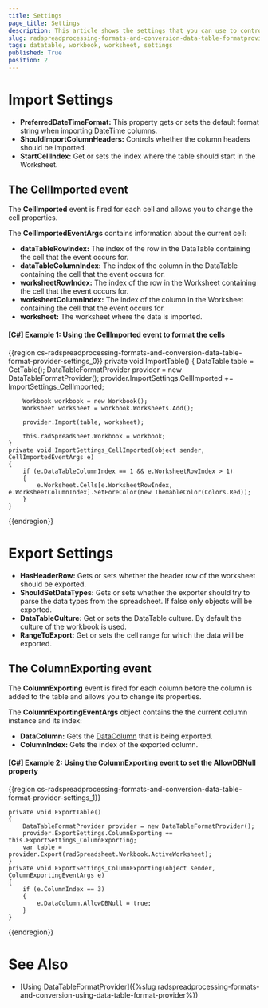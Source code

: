```yaml
---
title: Settings
page_title: Settings
description: This article shows the settings that you can use to control the DataTable import/export operations. 
slug: radspreadprocessing-formats-and-conversion-data-table-formatprovider-settings
tags: datatable, workbook, worksheet, settings
published: True
position: 2
---
```



# Import Settings

* __PreferredDateTimeFormat:__ This property gets or sets the default format string when importing DateTime columns.
* __ShouldImportColumnHeaders:__ Controls whether the column headers should be imported. 
* __StartCellIndex:__ Get or sets the index where the table should start in the Worksheet.

## The CellImported event

The __CellImported__  event is fired for each cell and allows you to change the cell properties.

The __CellImportedEventArgs__ contains information about the current cell:
*  __dataTableRowIndex:__ The index of the row in the DataTable containing the cell that the event occurs for.
*  __dataTableColumnIndex:__ The index of the column in the DataTable containing the cell that the event occurs for.
*  __worksheetRowIndex:__ The index of the row in the Worksheet containing the cell that the event occurs for.
*  __worksheetColumnIndex:__ The index of the column in the Worksheet containing the cell that the event occurs for.
*  __worksheet:__ The worksheet where the data is imported.


#### __[C#] Example 1: Using the CellImported event to format the cells__

{{region cs-radspreadprocessing-formats-and-conversion-data-table-format-provider-settings_0}}
	private void ImportTable()
    {
        DataTable table = GetTable();
        DataTableFormatProvider provider = new DataTableFormatProvider();
        provider.ImportSettings.CellImported += ImportSettings_CellImported;

        Workbook workbook = new Workbook();
        Worksheet worksheet = workbook.Worksheets.Add();
    
        provider.Import(table, worksheet);
    
        this.radSpreadsheet.Workbook = workbook;
    }
    private void ImportSettings_CellImported(object sender, CellImportedEventArgs e)
    {
        if (e.DataTableColumnIndex == 1 && e.WorksheetRowIndex > 1)
        {
            e.Worksheet.Cells[e.WorksheetRowIndex, e.WorksheetColumnIndex].SetForeColor(new ThemableColor(Colors.Red));
        }
    }

{{endregion}}

# Export Settings

* __HasHeaderRow:__ Gets or sets whether the header row of the worksheet should be exported.
* __ShouldSetDataTypes:__ Gets or sets whether the exporter should try to parse the data types from the spreadsheet. If false only objects will be exported.
* __DataTableCulture:__ Get or sets the DataTable culture. By default the culture of the workbook is used.
* __RangeToExport:__ Get or sets the cell range for which the data will be exported.

## The ColumnExporting event  

The __ColumnExporting__ event is fired for each column before the column is added to the table and allows you to change its properties.

The __ColumnExportingEventArgs__ object contains the the current column instance and its index:
* __DataColumn:__ Gets the [DataColumn](https://docs.microsoft.com/en-us/dotnet/api/system.data.datacolumn?view=net-6.0) that is being exported.
* __ColumnIndex:__  Gets the index of the exported column. 

#### __[C#] Example 2: Using the ColumnExporting event to set the AllowDBNull property__

{{region cs-radspreadprocessing-formats-and-conversion-data-table-format-provider-settings_1}}

    private void ExportTable()
    {
        DataTableFormatProvider provider = new DataTableFormatProvider();
        provider.ExportSettings.ColumnExporting += this.ExportSettings_ColumnExporting;
        var table = provider.Export(radSpreadsheet.Workbook.ActiveWorksheet);
    }
    private void ExportSettings_ColumnExporting(object sender, ColumnExportingEventArgs e)
    {
        if (e.ColumnIndex == 3)
        {
            e.DataColumn.AllowDBNull = true;
        } 
    }

{{endregion}}

# See Also

* [Using DataTableFormatProvider]({%slug radspreadprocessing-formats-and-conversion-using-data-table-format-provider%})